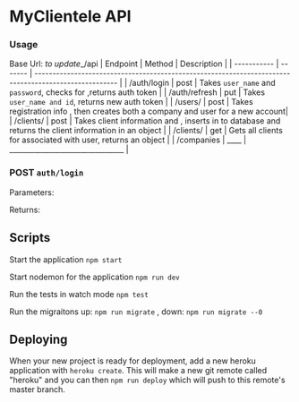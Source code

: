 # MyClientele API


### Usage
Base Url: _to update__/api
| Endpoint    | Method | Description                                                                                           |
| ----------- | ------- | ----------------------------------------------------------------------------------------------------- |
| /auth/login       | post     | Takes `user_name` and `password`, checks for ,returns auth token                    |
| /auth/refresh       | put     | Takes `user_name and id`, returns new auth token                    |
| /users/       | post     | Takes registration info , then creates both a company and user for a new account|
| /clients/       | post     | Takes client information and , inserts in to database and returns the client information in an object                    |
| /clients/       | get     | Gets all clients for associated with user, returns an object                    |
| /companies | ____  | ________________________________ |

### POST `auth/login`
Parameters:

Returns: 

## Scripts

Start the application `npm start`

Start nodemon for the application `npm run dev`

Run the tests in watch mode `npm test`

Run the migraitons up: `npm run migrate` , down: `npm run migrate --0`

## Deploying

When your new project is ready for deployment, add a new heroku application with `heroku create`. This will make a new git remote called "heroku" and you can then `npm run deploy` which will push to this remote's master branch.
